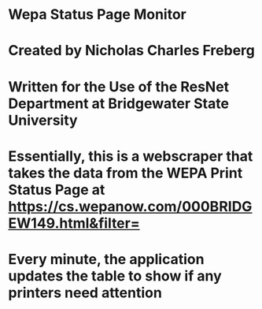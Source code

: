 # Wepa Status Page Monitor
# Created by Nicholas Charles Freberg
# Written for the Use of the ResNet Department at Bridgewater State University
# Essentially, this is a webscraper that takes the data from the WEPA Print Status Page at https://cs.wepanow.com/000BRIDGEW149.html&filter=
# Every minute, the application updates the table to show if any printers need attention
